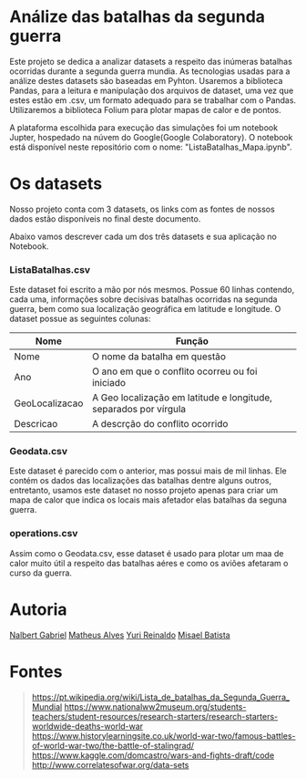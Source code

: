 # Análize das batalhas da segunda guerra
Este projeto se dedica a analizar datasets a respeito das inúmeras batalhas ocorridas durante a segunda guerra mundia. As tecnologias usadas para a análize destes datasets são baseadas em Pyhton. Usaremos a biblioteca Pandas, para a leitura e manipulação dos arquivos de dataset, uma vez que estes estão em .csv, um formato adequado para se trabalhar com o Pandas. Utilizaremos a biblioteca Folium para plotar mapas de calor e de pontos.

A plataforma escolhida para execução das simulações foi um notebook Jupter, hospedado na núvem do Google(Google Colaboratory). O notebook está disponível neste repositório com o nome: "ListaBatalhas_Mapa.ipynb".

# Os datasets
Nosso projeto conta com 3 datasets, os links com as fontes de nossos dados estão disponíveis no final deste documento.

Abaixo vamos descrever cada um dos três datasets e sua aplicação no Notebook.

### ListaBatalhas.csv

Este dataset foi escrito a mão por nós mesmos. Possue 60 linhas contendo, cada uma, informações sobre decisivas batalhas ocorridas na segunda guerra, bem como sua localização geográfica em latitude e longitude. O dataset possue as seguintes colunas:

| Nome | Função |
| ------ | ------ |
| Nome | O nome da batalha em questão |
| Ano | O ano em que o conflito ocorreu ou foi iniciado |
| GeoLocalizacao | A Geo localização em latitude e longitude, separados por vírgula|
| Descricao | A descrção do conflito ocorrido |

### Geodata.csv

Este dataset é parecido com o anterior, mas possui mais de mil linhas. Ele contém os dados das localizações das batalhas dentre alguns outros, entretanto, usamos este dataset no nosso projeto apenas para criar um mapa de calor que indica os locais mais afetador elas batalhas da seguna guerra.

### operations.csv

Assim como o Geodata.csv, esse dataset é usado para plotar um maa de calor muito útil a respeito das batalhas aéres e como os aviões afetaram o curso da guerra.

# Autoria

[Nalbert Gabriel](https://nalbertleal.github.io/)
[Matheus Alves](https://matheusalves.com.br/)
[Yuri Reinaldo](https://github.com/Yuri-wrlk)
[Misael Batista](mailto://misael19972008@hotmail.com)

# Fontes

>https://pt.wikipedia.org/wiki/Lista_de_batalhas_da_Segunda_Guerra_Mundial
>https://www.nationalww2museum.org/students-teachers/student-resources/research-starters/research-starters-worldwide-deaths-world-war
>https://www.historylearningsite.co.uk/world-war-two/famous-battles-of-world-war-two/the-battle-of-stalingrad/
>https://www.kaggle.com/domcastro/wars-and-fights-draft/code
>http://www.correlatesofwar.org/data-sets
